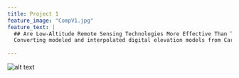```yaml
---
title: Project 1
feature_image: "CompV1.jpg"
feature_text: |
  ## Are Low-Altitude Remote Sensing Technologies More Effective Than Traditional Survey Techniques For Monitoring Channel Change?
  Converting modeled and interpolated digital elevation models from Cartesian to Stream-Centered coordinate systems for more accurate       assesment of efficacy.
  
---
```


![alt text](https://philipwool.github.io/ResearchPoster2/Slide1.JPG)
